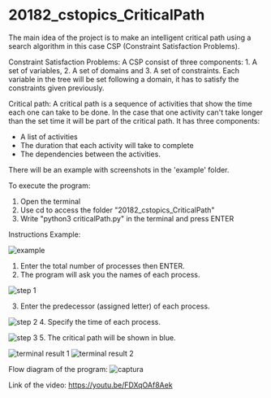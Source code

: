 # 20182_cstopics_CriticalPath

The main idea of the project is to make an intelligent critical path using a search algorithm
in this case CSP (Constraint Satisfaction Problems). 

Constraint Satisfaction Problems:
A CSP consist of three components: 1. A set of variables, 2. A set of domains and
3. A set of constraints. Each variable in the tree will be set following a domain, it
has to satisfy the constraints given previously.

Critical path:
A critical path is a sequence of activities that show the time each one can take to be 
done. In the case that one activity can't take longer than the set time it will be part of 
the critical path. It has three components: 
  * A list of activities
  * The duration that each activity will take to complete
  * The dependencies between the activities.
  
There will be an example with screenshots in the 'example' folder.

To execute the program:
1. Open the terminal
2. Use cd to access the folder "20182_cstopics_CriticalPath"
3. Write "python3 criticalPath.py" in the terminal and press ENTER

Instructions
Example:

![example](https://user-images.githubusercontent.com/45362728/49258528-be532780-f403-11e8-842d-8b468954ef23.JPG)

1. Enter the total number of processes then ENTER.
2. The program will ask you the names of each process.

![step 1](https://user-images.githubusercontent.com/45362728/49258534-c317db80-f403-11e8-9819-2bfc5c725b7a.JPG)

3. Enter the predecessor (assigned letter) of each process.

![step 2](https://user-images.githubusercontent.com/45362728/49258539-c8752600-f403-11e8-906c-c60bd98b6fd0.JPG)
4. Specify the time of each process.

![step 3](https://user-images.githubusercontent.com/45362728/49258544-cdd27080-f403-11e8-9c4b-6ba44cb8eb6d.JPG)
5. The critical path will be shown in blue.

![terminal result 1](https://user-images.githubusercontent.com/45362728/49258553-d3c85180-f403-11e8-8964-5839838dbd48.JPG)
![terminal result 2](https://user-images.githubusercontent.com/45362728/49258557-d88d0580-f403-11e8-9af0-12862029d8b5.JPG)

Flow diagram of the program:
![captura](https://user-images.githubusercontent.com/45362728/49238072-a95ba180-f3cd-11e8-8e03-3d7653ccd873.JPG)


Link of the video:
https://youtu.be/FDXqOAf8Aek
